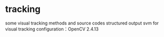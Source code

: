 # tracking
some visual tracking methods and source codes
structured output svm for visual tracking
configuration：OpenCV 2.4.13
